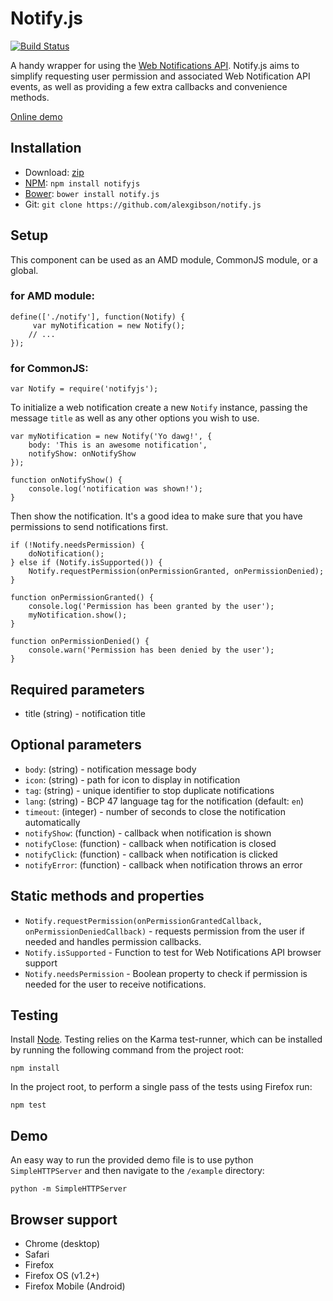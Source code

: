 Notify.js
=========

[![Build Status](https://travis-ci.org/alexgibson/notify.js.png?branch=master)](https://travis-ci.org/alexgibson/notify.js)

A handy wrapper for using the [Web Notifications API](http://www.w3.org/TR/notifications/). Notify.js aims to simplify requesting user permission and associated Web Notification API events, as well as providing a few extra callbacks and convenience methods.

[Online demo](http://alxgbsn.co.uk/notify.js/)

Installation
---------------------------------------

* Download: [zip](https://github.com/alexgibson/notify.js/zipball/master)
* [NPM](https://www.npmjs.org/): `npm install notifyjs`
* [Bower](https://github.com/twitter/bower/): `bower install notify.js`
* Git: `git clone https://github.com/alexgibson/notify.js`

Setup
---------

This component can be used as an AMD module, CommonJS module, or a global.

### for AMD module:
```
define(['./notify'], function(Notify) {
     var myNotification = new Notify();
    // ...
});
```

### for CommonJS:
```
var Notify = require('notifyjs');
```

To initialize a web notification create a new `Notify` instance, passing the message `title` as well as any other options you wish to use.

```
var myNotification = new Notify('Yo dawg!', {
	body: 'This is an awesome notification',
	notifyShow: onNotifyShow
});

function onNotifyShow() {
	console.log('notification was shown!');
}
```

Then show the notification.  It's a good idea to make sure that you have permissions to send notifications first.

```
if (!Notify.needsPermission) {
    doNotification();
} else if (Notify.isSupported()) {
    Notify.requestPermission(onPermissionGranted, onPermissionDenied);
}

function onPermissionGranted() {
	console.log('Permission has been granted by the user');
	myNotification.show();
}

function onPermissionDenied() {
	console.warn('Permission has been denied by the user');
}
```

Required parameters
-------------------

* title (string) - notification title

Optional parameters
-------------------

* `body`: (string) - notification message body
* `icon`: (string) - path for icon to display in notification
* `tag`: (string) - unique identifier to stop duplicate notifications
* `lang`: (string) - BCP 47 language tag for the notification (default: `en`)
* `timeout`: (integer) - number of seconds to close the notification automatically
* `notifyShow`: (function) - callback when notification is shown
* `notifyClose`: (function) - callback when notification is closed
* `notifyClick`: (function) - callback when notification is clicked
* `notifyError`: (function) - callback when notification throws an error

Static methods and properties
-----------------------------

* `Notify.requestPermission(onPermissionGrantedCallback, onPermissionDeniedCallback)` - requests permission from the user if needed and handles permission callbacks.
* `Notify.isSupported` - Function to test for Web Notifications API browser support
* `Notify.needsPermission` - Boolean property to check if permission is needed for the user to receive notifications.

Testing
-------

Install [Node](http://nodejs.org). Testing relies on the Karma test-runner, which can be installed by running the following command from the project root:

```
npm install
```

In the project root, to perform a single pass of the tests using Firefox run:

```
npm test
```

Demo
----

An easy way to run the provided demo file is to use python `SimpleHTTPServer` and then navigate to the `/example` directory:

```
python -m SimpleHTTPServer
```

Browser support
---------------------------------------

- Chrome (desktop)
- Safari
- Firefox
- Firefox OS (v1.2+)
- Firefox Mobile (Android)
